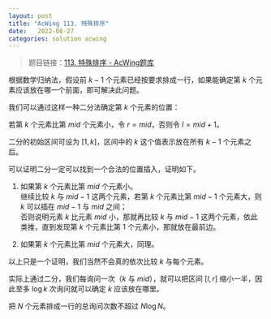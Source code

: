 ```yaml
---
layout: post
title: "AcWing 113. 特殊排序"
date:   2022-08-27
categories: solution acwing
---
```


> 题目链接：<a href="https://www.acwing.com/problem/content/115/" target="_blank">113. 特殊排序 - AcWing题库</a>

根据数学归纳法，假设前 $k - 1$ 个元素已经按要求排成一行，如果能确定第 $k$ 个元素应该放在哪一个前面，即可解决此问题。

我们可以通过这样一种二分法确定第 $k$ 个元素的位置：

若第 $k$ 个元素比第 $mid$ 个元素小，令 $r = mid$，否则令 $l = mid + 1$。

二分的初始区间可设为 $[1, k]$，区间中的 $k$ 这个值表示放在所有 $k - 1$ 个元素之后。

可以证明二分一定可以找到一个合法的位置插入，证明如下。

1. 如果第 $k$ 个元素比第 $mid$ 个元素小。  
继续比较 $k$ 与 $mid - 1$ 这两个元素，若第 $k$ 个元素比第 $mid - 1$ 个元素大，则 $k$ 可以插在 $mid - 1$ 与 $mid$ 之间；  
否则说明元素 $k$ 比元素 $mid$ 小，那就再比较 $k$ 与 $mid - 1$ 这两个元素，依此类推，直到发现第 $k$ 个元素比第 $1$ 个元素小，那就放在最前边。

2. 如果第 $k$ 个元素比第 $mid$ 个元素大，同理。

以上只是一个证明，我们当然不会真的依次比较 $k$ 与每个元素。  

实际上通过二分，我们每询问一次（$k$ 与 $mid$），就可以把区间 $[l, r]$ 缩小一半，因此至多 $\log k$ 次询问就可以确定 $k$ 应该放在哪里。

把 $N$ 个元素排成一行的总询问次数不超过 $N \log N$。